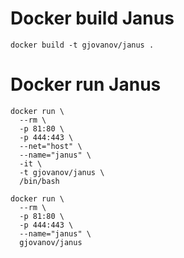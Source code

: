 # Docker build Janus
`docker build -t gjovanov/janus .`


# Docker run Janus
```docker
docker run \
  --rm \
  -p 81:80 \
  -p 444:443 \
  --net="host" \
  --name="janus" \
  -it \
  -t gjovanov/janus \
  /bin/bash
```

```docker
docker run \
  --rm \
  -p 81:80 \
  -p 444:443 \
  --name="janus" \
  gjovanov/janus
```
